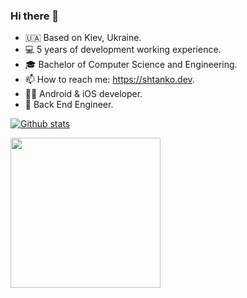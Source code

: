 ### Hi there 👋
- 🇺🇦  Based on Kiev, Ukraine.
- 💻  5 years of development working experience.
- 🎓  Bachelor of Computer Science and Engineering.
- 📫  How to reach me: https://shtanko.dev.
- 🤖🍏  Android & iOS developer.
- 🧭  Back End Engineer.
<!--
**ashtanko/ashtanko** is a ✨ _special_ ✨ repository because its `README.md` (this file) appears on your GitHub profile.

Here are some ideas to get you started:

- 🔭 I’m currently working on ...
- 🌱 I’m currently learning ...
- 👯 I’m looking to collaborate on ...
- 🤔 I’m looking for help with ...
- 💬 Ask me about ...
- 📫 How to reach me: ...
- 😄 Pronouns: ...
- ⚡ Fun fact: ...
-->

<a href="https://github.com/anuraghazra/github-readme-stats">
  
  ![Github stats](https://github-readme-stats.vercel.app/api?username=ashtanko&show_icons=true&theme=highcontrast)
  
</a>

<img src="https://i.imgur.com/kdKhgx6.gif" width="240px" align="center">
